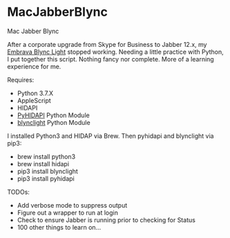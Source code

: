 # MacJabberBlync
Mac Jabber Blync

After a corporate upgrade from Skype for Business to Jabber 12.x, my <a  href="https://embrava.com">Embrava Blync Light</a> stopped working. Needing a little practice with Python, I put together this script.   Nothing fancy nor complete.  More of a learning experience for me.

Requires:
- Python 3.7.X
- AppleScript
- HIDAPI
- <a href="https://pypi.org/project/pyhidapi/">PyHIDAPI</a> Python Module
- <a href="https://github.com/JnyJny/blynclight">blynclight</a> Python Module


I installed Python3 and HIDAP via Brew.  Then pyhidapi and blynclight via pip3:
- brew install python3
- brew install hidapi
- pip3 install blynclight
- pip3 install pyhidapi

TODOs:
- Add verbose mode to suppress output
- Figure out a wrapper to run at login
- Check to ensure Jabber is running prior to checking for Status
- 100 other things to learn on...
